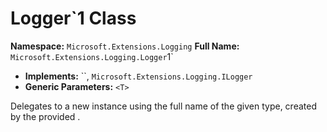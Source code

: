 # Logger`1 Class

**Namespace:** `Microsoft.Extensions.Logging`
**Full Name:** `Microsoft.Extensions.Logging.Logger`1`
- **Implements:** ``, `Microsoft.Extensions.Logging.ILogger`
- **Generic Parameters:** `<T>`

Delegates to a new  instance using the full name of the given type, created by the
            provided .